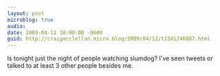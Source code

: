 ```yaml
---
layout: post
microblog: true
audio: 
date: 2009-04-11 18:00:00 -0600
guid: http://craigmcclellan.micro.blog/2009/04/12/t1501246007.html
---
```

Is tonight just the night of people watching slumdog?  I've seen tweets or talked to at least 3 other people besides me.
